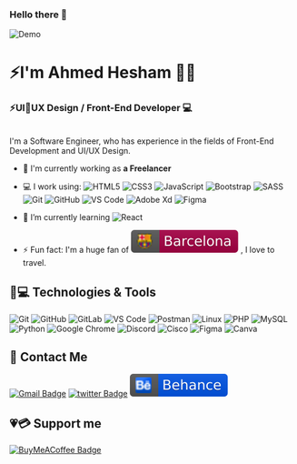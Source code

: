 
### Hello there 👋
<img src="https://i.imgur.com/fHQmyRj.jpg" alt="Demo"/>
<h1 align=""> ⚡I'm Ahmed Hesham 👨‍💻 </h1>
<h3 align=""> ⚡UI🔹UX Design / Front-End Developer 💻 </h3>
<br>
I'm a Software Engineer, who has experience in the fields of Front-End Development and UI/UX Design.

- 🔭 I'm currently working as **a Freelancer**
- 💻 I work using:
  ![HTML5](https://img.shields.io/badge/-HTML5-E34F26?style=plastic&logo=html5&logoColor=white)
  ![CSS3](https://img.shields.io/badge/-CSS3-1572B6?style=plastic&logo=css3)
  ![JavaScript](https://img.shields.io/badge/-JavaScript-black?style=plastic&logo=javascript)
  ![Bootstrap](https://img.shields.io/badge/-Bootstrap-563D7C?style=plastic&logo=bootstrap)
  ![SASS](https://img.shields.io/badge/-SASS-FF69B4?style=plastic&logo=SASS)
  ![Git](https://img.shields.io/badge/-Git-black?style=plastic&logo=git)
  ![GitHub](https://img.shields.io/badge/-GitHub-181717?style=plastic&logo=github)
  ![VS Code](https://img.shields.io/badge/-VS%20Code-007ACC?style=plastic&logo=visual-studio-code)
  ![Adobe Xd](https://img.shields.io/badge/adobexd-C71585??style=for-the-badge&logo=adobexd&logoColor=white)
  ![Figma](https://img.shields.io/badge/figma-2F4F4F??style=for-the-badge&logo=figma&logoColor=white)
    <!--   ![GitLab](https://img.shields.io/badge/-GitLab-FCA121?style=plastic&logo=gitlab) -->
- 🌱 I’m currently learning 
  ![React](https://img.shields.io/badge/-React-3b2e5a?style=plastic&logo=react)
  
- ⚡ Fun fact: I'm a huge fan of [![barcelona](https://raw.githubusercontent.com/aleen42/badges/594f4551530786dc7f190cbe886a012aba1dae5c/src/barcelona.svg)](https://badges.aleen42.com/src/barcelona.svg) , I love to travel. 

## 🚀💻 Technologies & Tools

  ![Git](https://img.shields.io/badge/-Git-black?style=flat-square&logo=git)
  ![GitHub](https://img.shields.io/badge/-GitHub-181717?style=flat-square&logo=github)
  ![GitLab](https://img.shields.io/badge/-GitLab-FCA121?style=flat-square&logo=gitlab)
  ![VS Code](https://img.shields.io/badge/-VS%20Code-007ACC?style=flat-square&logo=visual-studio-code)
  ![Postman](https://img.shields.io/badge/Postman-black?style=flat-square&logo=postman)
  ![Linux](https://img.shields.io/badge/Linux-black?style=flat-square&logo=linux)
  ![PHP](https://img.shields.io/badge/PHP-black?style=flat-square&logo=php)
  ![MySQL](https://img.shields.io/badge/-MySQL-black?style=flat-square&logo=mysql)
  ![Python](https://img.shields.io/badge/-Python-black?style=flat-square&logo=Python)
  ![Google Chrome](https://img.shields.io/badge/Chrome-black?style=flat-square&logo=google-chrome)
  ![Discord](https://img.shields.io/badge/Discord-black?style=flat-square&logo=discord)
  ![Cisco](https://img.shields.io/badge/Cisco-black?style=flat-square&logo=cisco)
  ![Figma](https://img.shields.io/badge/figma-2F4F4F??style=for-the-badge&logo=figma&logoColor=white)
  ![Canva](https://img.shields.io/badge/Canva-87CEFA??style=for-the-badge&logo=Canva&logoColor=white)
  
  ## 📧 Contact Me
   [![Gmail Badge](https://img.shields.io/badge/gmail-D14836??style=for-the-badge&logo=gmail&logoColor=white&link=https://twitter.com/_a7mdhesham_/)](https://twitter.com/)
  [![twitter Badge](https://img.shields.io/badge/twitter-00BFFF??style=for-the-badge&logo=twitter&logoColor=white&link=https://twitter.com/_a7mdhesham_/)](https://twitter.com/_a7mdhesham_)
  [![behance](https://raw.githubusercontent.com/aleen42/badges/594f4551530786dc7f190cbe886a012aba1dae5c/src/behance.svg)](https://www.behance.net/A7medHesham)
  
  ## 💗💳 Support me
  
[![BuyMeACoffee Badge](https://img.shields.io/badge/Buy%20Me%20a%20Coffee-ffdd00?style=for-the-badge&logo=buy-me-a-coffee&logoColor=black&link=https://www.buymeacoffee.com/A7mdhesham)](https://www.buymeacoffee.com/A7mdhesham)

 
<!-- [![A7medhesham's github stats](https://github-readme-stats.vercel.app/api?username=a7mdhesham&theme=dark&show_icons=true)](https://github.com/a7mdhesham) -->

